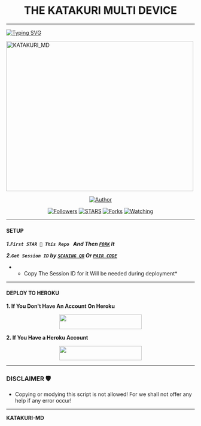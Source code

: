 <h1 align="center"> THE KATAKURI MULTI DEVICE </h1>
<p align="center">  

***
  
<a href="https://git.io/typing-svg"><img src="https://readme-typing-svg.demolab.com?font=Black+Ops+One&size=50&pause=1000&color=1BAFBAFF&center=true&width=910&height=100&lines= THANKS FOR CHOOSING +KATAKURI_MD;MULTI+DEVICE+WHATSAPP+BOT;ARISED+BY+PHANTOM" alt="Typing SVG" /></a>
  </p>
    <img alt="KATAKURI_MD" width="500" height="400" src="https://files.catbox.moe/17q2vs.jpg">
<p align="center">
<p align="center">
<a href="https://github.com/Phantom-kin/KATAKURI_MD"><img title="Author" src="https://img.shields.io/badge/KATAKURI_MD-blue?style=for-the-badge&logo=github"></a>
<p/>
<p align="center">
<a href="https://github.com/Phantom-kin?tab=followers"><img title="Followers" src="https://img.shields.io/github/followers/Phantom-kin?label=Followers&style=social"></a>
<a href="https://github.com/Phantom-kin/KATAKURI_MD/stargazers/"><img title="STARS" src="https://img.shields.io/github/stars/Phantom-kin/KATAKURI_MD?&style=social"></a>
<a href="https://github.com/Phantom-kin/KATAKURI_MD/network/members"><img title="Forks" src="https://img.shields.io/github/forks/Phantom-kin/KATAKURI_MD?style=social"></a>
<a href="https://github.com/Phantom-kin/KATAKURI_MD/watchers"><img title="Watching" src="https://img.shields.io/github/watchers/boru-to/KATAKURI_MD?label=Watching&style=social"></a>
  
***

#### SETUP 

***1.`First STAR 🌟 This Repo ` And Then [`FORK`](https://github.com/Phantom-kin/KATAKURI_MD/fork) It***

***2.`Get Session ID` by [`SCANING QR`](https://king-phantom.onrender.com/qr) Or [`PAIR CODE`](https://king-phantom.onrender.com/pair)***

* - Copy The Session ID for it Will be needed during deployment*

***

#### DEPLOY TO HEROKU 
**1. If You Don't Have An Account On Heroku**
    <br>
<p align="center"><a href="https://signup.heroku.com">
 <img src="https://img.shields.io/badge/Create%20Account%20Now-blue?style=for-the-badge&logo=heroku" width="220" height="38.45"/></a></p>

**2. If You Have a Heroku Account**
    <br>
<p align="center"><a href="https://Phantom-kin.vercel.app"> <img src="https://img.shields.io/badge/DEPLOY%20NOW-blue?style=for-the-badge&logo=heroku" width="220" height="38.45"/></a></p>


***


### DISCLAIMER 🛡 
- Copying or modying this script is not allowed! For we shall not offer any help if any error occur!

***

 **KATAKURI-MD**
